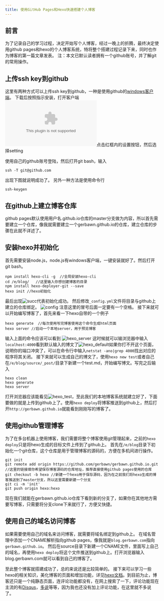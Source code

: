 ```yaml
---
title: 使用GitHub Pages和Hexo快速搭建个人博客
---
```

## 前言
为了记录自己的学习过程，决定开始写个人博客，经过一晚上的折腾，最终决定使用github pages和hexo的个人博客系统，特将整个搭建过程记录下来，同时也作为博客的第一篇文章发表。
注：本文已默认读者拥有一个github账号，并了解git的常用操作。

## 上传ssh key到github
这里有两种方式可以上传ssh key到github，一种是使用github的[windows客户端][1]。
下载后按照指示安装，打开客户端
![ssh1][1]点击红框内的设置按钮，然后选择setting

使用自己的github账号登陆，然后打开git bash，输入
```
ssh -T git@github.com
```
出现下图就说明成功了。
另外一种方法是使用命令行
```
ssh-keygen
```
## 在github上建立博客仓库
github pages默认使用用户名.github.io仓库的master分支做为内容，所以首先需要建立一个仓库，像我就需要建立一个gerbawn.github.io的仓库，建立仓库的步骤在此就不详述了。

## 安装hexo并初始化
首先需要安装node.js，node.js有windows客户端，一键安装就好了。然后打开git bash。
```
npm install hexo-cli -g  //全局安装hexo-cli
cd /e/blog/   //这里输入你想创建博客的目录
npm install hexo-deployer-git --save
hexo init //hexo初始化
```
最后出现![succ]代表初始化成功。
然后修改`_config.yml`文件将目录与github上建立的仓库绑定。
![config]
注意这里的冒号后面一定要有一个空格。
接下来就可以开始编写博客了，首先来看一下hexo自带的一个例子
```
hexo generate  //每次使用写完博客使用这个命令生成html页面
hexo server //启动一个本地server，用于预览博客
```
输入上面的命令应该可以看到
![hexo_server]
这时候就可以输浏览器中输入`localhost:4000`看到默认输入的博文了![hexo_default]如果你打不开这个页面，说明你的端口冲突了，可以在命令行中输入`netstat -ano|grep 4000`找出对应的程序将其关闭。
接下来就可以生成自己的博文了，使用`hexo new test`或者自己在`/e/blog/source/_post/`目录下新建一个test.md，开始编写博文。写完之后输入
```
hexo clean
hexo generate
hexo server
```
打开浏览器应该能看见![hexo_test]，至此我们的本地博客系统就建立好了，下面要做的就是上传到github上了。使用`hexo deploy`将博客推送到github上，然后打开`http://gerbawn.github.io`就能看到刚刚写的博客了。

## 使用github管理博客
为了在多台机器上使用博客，我们需要将整个博客使用git管理起来，之前的`hexo deploy`只是将hexo生成的目标文件上传到了github上。
首先在`/e/blog`目录下初始化一个git仓库，这个仓库是用于管理博客的源码的，方便在多机间进行操作。
```
git init
git remote add origin https://github.com/gerbawn/gerbawn.github.io.git //这里的链接填你希望保存博客源码的仓库地址，推荐直接使用github pages使用的仓库
git checkout -b hexo //新建一个hexo用于保存源码，因为在之前我们将hexo生成的博客推送到了master分支，所以这里需要新建一个分支
git ci -m 'init'
git push origin hexo:hexo
```
现在我们就能在gerbawn.github.io仓库下看到新的分支了，如果你在其他地方需要写博客，只需要将分支clone下来就行了，方便又快捷。

## 使用自己的域名访问博客
如果需要使用自己的域名来访问博客，就需要将域名绑定到github上。
在域名管理中添加一个CNAME解析指向github pages，像我就是`blog.gerbawn.com`指向`gerbawn.github.io`。
然后在source目录下新建一个CNAME文件，里面写上自己的域名，再使用`hexo deploy`将这个文件推送到github上。打开浏览器输入blog.gerbawn.com就可以看到自己的博客了。

至此整个博客就搭建成功了，总的来说还是比较简单的。 接下来可以学习一些hexo的相关知识，美化博客的页面和增加功能，详见[hexo文档][2]。到目前为止，博客还只是一个纯静态页面，连评论功能都没有，在网上搜索了一下，评论功能现在主流的有[Disqus][3]，[多说][3]等等，因为我也还没有加上评论功能，在这里就不多说了。




[1]: https://github-windows.s3.amazonaws.com/GitHubSetup.exe
[2]: https://hexo.io/zh-cn/docs/
[3]: https://disqus.com
[4]: http://duoshuo.com/
[succ]: http://oczidrtiz.bkt.clouddn.com/ssh1.png
[succ]: http://oczidrtiz.bkt.clouddn.com/hexo1.png
[config]: http://oczidrtiz.bkt.clouddn.com/hexo_config1.png
[hexo_server]: http://oczidrtiz.bkt.clouddn.com/hexo_server.png
[hexo_default]: http://oczidrtiz.bkt.clouddn.com/hexo_default.png
[hexo_test]: http://oczidrtiz.bkt.clouddn.com/hexo_test.png
